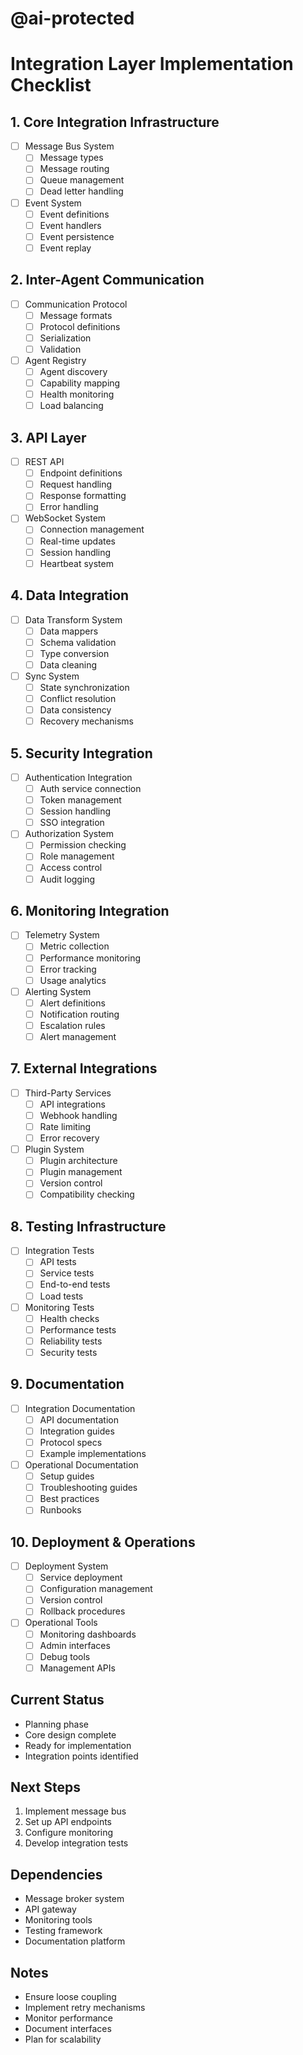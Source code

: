 # @ai-protected
# Integration Layer Implementation Checklist

## 1. Core Integration Infrastructure
- [ ] Message Bus System
  - [ ] Message types
  - [ ] Message routing
  - [ ] Queue management
  - [ ] Dead letter handling

- [ ] Event System
  - [ ] Event definitions
  - [ ] Event handlers
  - [ ] Event persistence
  - [ ] Event replay

## 2. Inter-Agent Communication
- [ ] Communication Protocol
  - [ ] Message formats
  - [ ] Protocol definitions
  - [ ] Serialization
  - [ ] Validation

- [ ] Agent Registry
  - [ ] Agent discovery
  - [ ] Capability mapping
  - [ ] Health monitoring
  - [ ] Load balancing

## 3. API Layer
- [ ] REST API
  - [ ] Endpoint definitions
  - [ ] Request handling
  - [ ] Response formatting
  - [ ] Error handling

- [ ] WebSocket System
  - [ ] Connection management
  - [ ] Real-time updates
  - [ ] Session handling
  - [ ] Heartbeat system

## 4. Data Integration
- [ ] Data Transform System
  - [ ] Data mappers
  - [ ] Schema validation
  - [ ] Type conversion
  - [ ] Data cleaning

- [ ] Sync System
  - [ ] State synchronization
  - [ ] Conflict resolution
  - [ ] Data consistency
  - [ ] Recovery mechanisms

## 5. Security Integration
- [ ] Authentication Integration
  - [ ] Auth service connection
  - [ ] Token management
  - [ ] Session handling
  - [ ] SSO integration

- [ ] Authorization System
  - [ ] Permission checking
  - [ ] Role management
  - [ ] Access control
  - [ ] Audit logging

## 6. Monitoring Integration
- [ ] Telemetry System
  - [ ] Metric collection
  - [ ] Performance monitoring
  - [ ] Error tracking
  - [ ] Usage analytics

- [ ] Alerting System
  - [ ] Alert definitions
  - [ ] Notification routing
  - [ ] Escalation rules
  - [ ] Alert management

## 7. External Integrations
- [ ] Third-Party Services
  - [ ] API integrations
  - [ ] Webhook handling
  - [ ] Rate limiting
  - [ ] Error recovery

- [ ] Plugin System
  - [ ] Plugin architecture
  - [ ] Plugin management
  - [ ] Version control
  - [ ] Compatibility checking

## 8. Testing Infrastructure
- [ ] Integration Tests
  - [ ] API tests
  - [ ] Service tests
  - [ ] End-to-end tests
  - [ ] Load tests

- [ ] Monitoring Tests
  - [ ] Health checks
  - [ ] Performance tests
  - [ ] Reliability tests
  - [ ] Security tests

## 9. Documentation
- [ ] Integration Documentation
  - [ ] API documentation
  - [ ] Integration guides
  - [ ] Protocol specs
  - [ ] Example implementations

- [ ] Operational Documentation
  - [ ] Setup guides
  - [ ] Troubleshooting guides
  - [ ] Best practices
  - [ ] Runbooks

## 10. Deployment & Operations
- [ ] Deployment System
  - [ ] Service deployment
  - [ ] Configuration management
  - [ ] Version control
  - [ ] Rollback procedures

- [ ] Operational Tools
  - [ ] Monitoring dashboards
  - [ ] Admin interfaces
  - [ ] Debug tools
  - [ ] Management APIs

## Current Status
- Planning phase
- Core design complete
- Ready for implementation
- Integration points identified

## Next Steps
1. Implement message bus
2. Set up API endpoints
3. Configure monitoring
4. Develop integration tests

## Dependencies
- Message broker system
- API gateway
- Monitoring tools
- Testing framework
- Documentation platform

## Notes
- Ensure loose coupling
- Implement retry mechanisms
- Monitor performance
- Document interfaces
- Plan for scalability 